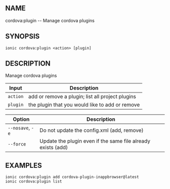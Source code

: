 
## NAME
cordova:plugin -- Manage cordova plugins
  
## SYNOPSIS
    ionic cordova:plugin <action> [plugin]
  
## DESCRIPTION
Manage cordova plugins


Input | Description
----- | ----------
`action` | add or remove a plugin; list all project plugins
`plugin` | the plugin that you would like to add or remove


Option | Description
------ | ----------
`--nosave`, `-e` | Do not update the config.xml (add, remove)
`--force` | Update the plugin even if the same file already exists (add)

## EXAMPLES
    ionic cordova:plugin add cordova-plugin-inappbrowser@latest 
    ionic cordova:plugin list 
